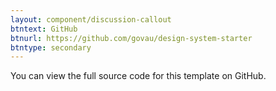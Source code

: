 ```yaml
---
layout: component/discussion-callout
btntext: GitHub
btnurl: https://github.com/govau/design-system-starter
btntype: secondary
---
```


 You can view the full source code for this template on GitHub.
